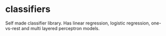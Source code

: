 # classifiers
Self made classifier library. Has linear regression, logistic regression, one-vs-rest and multi layered perceptron models.
